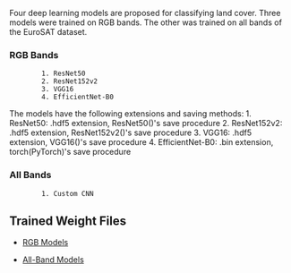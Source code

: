 Four deep learning models are proposed for classifying land cover. Three models were trained on RGB bands. The other was trained on all bands of the EuroSAT dataset. 
### RGB Bands

            1. ResNet50 
            2. ResNet152v2
            3. VGG16
            4. EfficientNet-B0

The models have the following extensions and saving methods:
    1. ResNet50: .hdf5 extension, ResNet50()'s save procedure
    2. ResNet152v2: .hdf5 extension, ResNet152v2()'s save procedure
    3. VGG16: .hdf5 extension, VGG16()'s save procedure 
    4. EfficientNet-B0: .bin extension, torch(PyTorch)'s save procedure

### All Bands

            1. Custom CNN

## Trained Weight Files

- [RGB Models](https://drive.google.com/drive/folders/1Pg_U7xfR5Ko2L9ZbTT0k4ysaer2Qoukf?usp=sharing)

- [All-Band Models](https://drive.google.com/drive/folders/1Pg_U7xfR5Ko2L9ZbTT0k4ysaer2Qoukf?usp=sharing)
